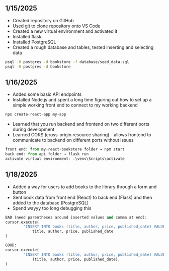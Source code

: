 ## **1/15/2025**
- Created repository on GitHub
- Used git to clone repository onto VS Code
- Created a new virtual environment and activated it
- Installed flask
- Installed PostgreSQL
- Created a rough database and tables, tested inserting and selecting data

```bash
psql -U postgres -d bookstore -f database/seed_data.sql
psql -U postgres -d bookstore
```

## **1/16/2025**

- Added some basic API endpoints
- Installed Node.js and spent a long time figuring out how to set up a simple working front end to connect to my working backend

```jsx
npx create-react-app my-app
```

- Learned that you run backend and frontend on two different ports during development
- Learned CORS (cross-origin resource sharing) - allows frontend to communicate to backend on different ports without issues

```jsx
front end: from my-react-bookstore folder → npm start
back end: from api folder → flask run
activate virtual environment: .\venv\Scripts\activate
```

## 1/18/2025

- Added a way for users to add books to the library through a form and button
- Sent book data from front end (React) to back end (Flask) and then added to the database (PostgreSQL)
- Spend wayyy too long debugging this

```python
BAD (need parentheses around inserted values and comma at end):
cursor.execute(
        "INSERT INTO books (title, author, price, published_date) VALUES (%s, %s, %s, %s)",
            title, author, price, published_date
)

GOOD:
cursor.execute(
        "INSERT INTO books (title, author, price, published_date) VALUES (%s, %s, %s, %s)",
            (title, author, price, published_date),
)
```
